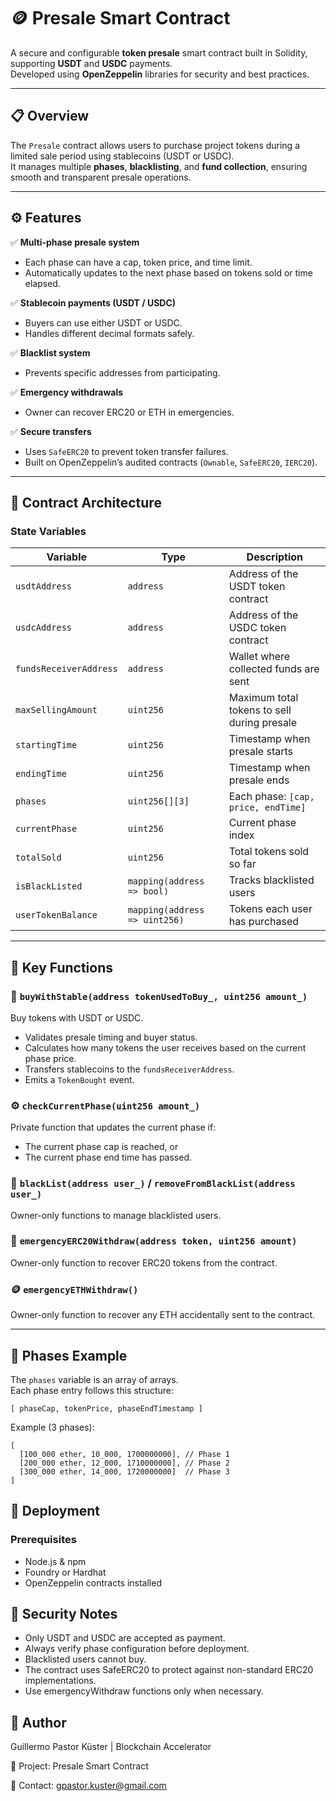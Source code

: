 # 🪙 Presale Smart Contract

A secure and configurable **token presale** smart contract built in Solidity, supporting **USDT** and **USDC** payments.  
Developed using **OpenZeppelin** libraries for security and best practices.

---

## 📋 Overview

The `Presale` contract allows users to purchase project tokens during a limited sale period using stablecoins (USDT or USDC).  
It manages multiple **phases**, **blacklisting**, and **fund collection**, ensuring smooth and transparent presale operations.

---

## ⚙️ Features

✅ **Multi-phase presale system**  
- Each phase can have a cap, token price, and time limit.  
- Automatically updates to the next phase based on tokens sold or time elapsed.

✅ **Stablecoin payments (USDT / USDC)**  
- Buyers can use either USDT or USDC.  
- Handles different decimal formats safely.

✅ **Blacklist system**  
- Prevents specific addresses from participating.

✅ **Emergency withdrawals**  
- Owner can recover ERC20 or ETH in emergencies.

✅ **Secure transfers**  
- Uses `SafeERC20` to prevent token transfer failures.  
- Built on OpenZeppelin’s audited contracts (`Ownable`, `SafeERC20`, `IERC20`).

---

## 🧱 Contract Architecture

### State Variables

| Variable | Type | Description |
|-----------|------|-------------|
| `usdtAddress` | `address` | Address of the USDT token contract |
| `usdcAddress` | `address` | Address of the USDC token contract |
| `fundsReceiverAddress` | `address` | Wallet where collected funds are sent |
| `maxSellingAmount` | `uint256` | Maximum total tokens to sell during presale |
| `startingTime` | `uint256` | Timestamp when presale starts |
| `endingTime` | `uint256` | Timestamp when presale ends |
| `phases` | `uint256[][3]` | Each phase: `[cap, price, endTime]` |
| `currentPhase` | `uint256` | Current phase index |
| `totalSold` | `uint256` | Total tokens sold so far |
| `isBlackListed` | `mapping(address => bool)` | Tracks blacklisted users |
| `userTokenBalance` | `mapping(address => uint256)` | Tokens each user has purchased |

---

## 🔑 Key Functions

### 🧭 `buyWithStable(address tokenUsedToBuy_, uint256 amount_)`
Buy tokens with USDT or USDC.

- Validates presale timing and buyer status.
- Calculates how many tokens the user receives based on the current phase price.
- Transfers stablecoins to the `fundsReceiverAddress`.
- Emits a `TokenBought` event.

### ⚙️ `checkCurrentPhase(uint256 amount_)`
Private function that updates the current phase if:
- The current phase cap is reached, or
- The current phase end time has passed.

### 🚫 `blackList(address user_)` / `removeFromBlackList(address user_)`
Owner-only functions to manage blacklisted users.

### 💸 `emergencyERC20Withdraw(address token, uint256 amount)`
Owner-only function to recover ERC20 tokens from the contract.

### 🪙 `emergencyETHWithdraw()`
Owner-only function to recover any ETH accidentally sent to the contract.

---

## 🧮 Phases Example

The `phases` variable is an array of arrays.  
Each phase entry follows this structure:

```solidity
[ phaseCap, tokenPrice, phaseEndTimestamp ]
```

Example (3 phases):

```solidity
[
  [100_000 ether, 10_000, 1700000000], // Phase 1
  [200_000 ether, 12_000, 1710000000], // Phase 2
  [300_000 ether, 14_000, 1720000000]  // Phase 3
]
````

## 🚀 Deployment

### Prerequisites

- Node.js & npm
- Foundry or Hardhat
- OpenZeppelin contracts installed

## 🧠 Security Notes

- Only USDT and USDC are accepted as payment.
- Always verify phase configuration before deployment.
- Blacklisted users cannot buy.
- The contract uses SafeERC20 to protect against non-standard ERC20 implementations.
- Use emergencyWithdraw functions only when necessary.

## 👤 Author

Guillermo Pastor Küster | Blockchain Accelerator

💼 Project: Presale Smart Contract

📧 Contact: gpastor.kuster@gmail.com
